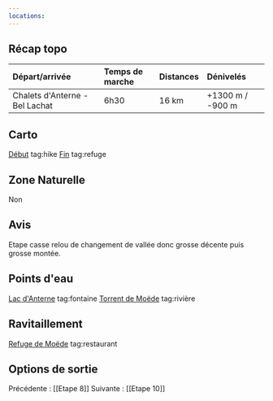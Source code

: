 ```yaml
---
locations: 
---
```

## Récap topo

| Départ/arrivée                 | Temps de marche | Distances | Dénivelés        |
| :----------------------------- | :-------------- | :-------- | :--------------- |
| Chalets d'Anterne - Bel Lachat | 6h30            | 16 km     | +1300 m / -900 m |
## Carto  
[Début](geo:46.004513,6.791244) tag:hike
[Fin](geo:45.922419,6.829606) tag:refuge 
## Zone Naturelle
Non
## Avis
Etape casse relou de changement de vallée donc grosse décente puis grosse montée.
## Points d'eau
[Lac d'Anterne](geo:45.99137075,6.797879446838817) tag:fontaine
[Torrent de Moëde](geo:45.969207,6.817247) tag:rivière 
## Ravitaillement
[Refuge de Moëde](geo:45.97481315,6.8005748916462405) tag:restaurant 
## Options de sortie

Précédente : [[Etape 8]]
Suivante : [[Etape 10]]